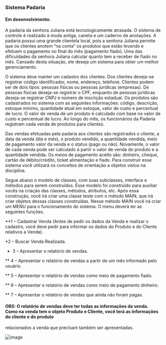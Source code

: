 ### Sistema Padaria

#### Em desenvolvimento.

A padaria da senhora Juliana está tecnologicamente atrasada. O sistema de controle é realizado à moda antiga, caneta e um caderno de anotações. A padaria possui uma
grande clientela local, pois a senhora Juliana permite que os clientes anotem “na conta” os produtos que estão levando e efetuem o pagamento no final do mês (pagamento
fiado). Uma das dificuldades da senhora Juliana calcular quanto tem a receber de fiado no mês. Cansado desta situação, ele deseja um sistema para obter um melhor gerenciamento.

O sistema deve manter um cadastro dos clientes. Dos clientes deseja-se registrar código identificador, nome, endereço, telefone. Clientes podem ser de dois tipos: pessoas físicas ou pessoas jurídicas (empresas). De pessoas físicas deseja-se registrar o CPF, enquanto de pessoas jurídicas deseja-se registrar CNPJ e número de inscrição estadual. Os produtos são cadastrados no sistema com as seguintes informações: código, descrição, estoque mínimo, quantidade atual em estoque, valor de custo e percentual de lucro. O valor de venda de um produto é calculado com base no valor de custo e percentual de lucro. Ao longo do mês, os funcionários da Padaria registram cada venda de produtos para clientes.

Das vendas efetuadas pela padaria aos clientes são registrados o cliente, a data da venda (dia e mês), o produto vendido, a quantidade vendida, meio de pagamento valor da venda e o status (pago ou não). Novamente, o valor de cada venda pode ser calculado a partir o valor de venda do produto e a quantidade vendida. Os meios de pagamento aceito são: dinheiro, cheque, cartão de débito/crédito, ticket alimentação e fiado. Para construir esse sistema você utilizará os conceitos de orientação a objetos vistos na disciplina.

Segue abaixo o modelo de classes, com suas subclasses, interface e métodos para serem construídos. Esse modelo foi construído para auxiliar vocês na criação das classes, métodos, atributos, etc. Após essa construção, você irá criar uma classe teste com o método MAIN, que irá criar objetos dessas classes construídas. Nesse método MAIN você irá criar um MENU para o funcionamento do sistema. O menu deverá ter as seguintes funções.

**1 – Cadastrar Venda (Antes de pedir os dados da Venda e realizar o cadastro, você deve pedir para informar os dados do Produto e do Cliente relativos a Venda).

*2 – Buscar Venda Realizada.

* 3 – Apresentar o relatório de vendas.

** 4 – Apresentar o relatório de vendas a partir de um mês informado pelo usuário.

** 5 – Apresentar o relatório de vendas como meio de pagamento fiado.

** 6 – Apresentar o relatório de vendas como meio de pagamento dinheiro.

** 7 – Apresentar o relatório de vendas que ainda não foram pagas.


#### OBS: O relatório de vendas deve ter todas as informações da venda. Como na venda tem o objeto Produto e Cliente, você terá as informações do cliente e do produto
relacionados a venda que precisam também ser apresentadas.  


![image](https://user-images.githubusercontent.com/65457837/204441057-0dfdab32-628c-4970-bc4d-dc5f513dd831.png)

